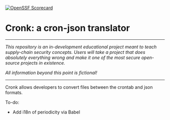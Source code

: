 [![OpenSSF Scorecard](https://api.scorecard.dev/projects/github.com/rodrigocmichelassi/cronk-mac6988/badge)](https://scorecard.dev/viewer/?uri=github.com/rodrigocmichelassi/cronk-mac6988)

# Cronk: a cron-json translator

---

_This repository is an in-development educational project meant to teach supply-chain security concepts. Users will take a project that does absolutely everything wrong and make it one of the most secure open-source projects in existence._

_All information beyond this point is fictional!_

---

Cronk allows developers to convert files between the crontab and json formats.

To-do:

- Add i18n of periodicity via Babel
